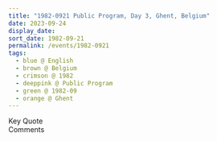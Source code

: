 ```yaml
---
title: "1982-0921 Public Program, Day 3, Ghent, Belgium"
date: 2023-09-24
display_date: 
sort_date: 1982-09-21
permalink: /events/1982-0921
tags:
  - blue @ English
  - brown @ Belgium
  - crimson @ 1982
  - deeppink @ Public Program
  - green @ 1982-09
  - orange @ Ghent
---
```


<wave-list>
  <list-title color="green" width="75">Key Quote</list-title>
  <list-item color="BlanchedAlmond"  width="200"></list-item>
  <list-item color="Lavender"></list-item>
  <list-item color="BlanchedAlmond"></list-item>
</wave-list>

<br>

<wave-list>
  <list-title color="green" width="75">Comments</list-title>
  <list-item color="BlanchedAlmond"  width="200"></list-item>
  <list-item color="Lavender"></list-item>
  <list-item color="BlanchedAlmond"></list-item>
</wave-list>